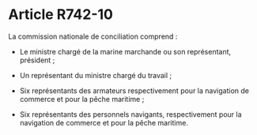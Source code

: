 # Article R742-10

La commission nationale de conciliation comprend :

- Le ministre chargé de la marine marchande ou son représentant, président ;

- Un représentant du ministre chargé du travail ;

- Six représentants des armateurs respectivement pour la navigation de commerce et pour la pêche maritime ;

- Six représentants des personnels navigants, respectivement pour la navigation de commerce et pour la pêche maritime.